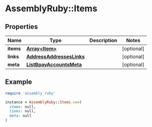 # AssemblyRuby::Items

## Properties

| Name | Type | Description | Notes |
| ---- | ---- | ----------- | ----- |
| **items** | [**Array&lt;Item&gt;**](Item.md) |  | [optional] |
| **links** | [**AddressAddressesLinks**](AddressAddressesLinks.md) |  | [optional] |
| **meta** | [**ListBpayAccountsMeta**](ListBpayAccountsMeta.md) |  | [optional] |

## Example

```ruby
require 'assembly_ruby'

instance = AssemblyRuby::Items.new(
  items: null,
  links: null,
  meta: null
)
```

